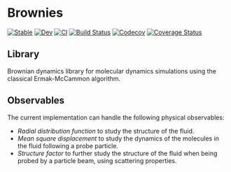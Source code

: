 # Brownies

[![Stable](https://img.shields.io/badge/docs-stable-blue.svg)](https://edwinb-ai.github.io/Brownies.jl/stable)
[![Dev](https://img.shields.io/badge/docs-dev-blue.svg)](https://edwinb-ai.github.io/Brownies.jl/dev)
[![CI](https://github.com/edwinb-ai/Brownies.jl/workflows/CI/badge.svg)](https://github.com/edwinb-ai/Brownies.jl/actions?query=workflow%3ACI)
[![Build Status](https://ci.appveyor.com/api/projects/status/github/edwinb-ai/Brownies.jl?svg=true)](https://ci.appveyor.com/project/edwinb-ai/Brownies-jl)
[![Codecov](https://codecov.io/gh/edwinb-ai/Brownies.jl/branch/master/graph/badge.svg)](https://codecov.io/gh/edwinb-ai/Brownies.jl)
[![Coverage Status](https://coveralls.io/repos/github/edwinb-ai/Brownies.jl/badge.svg?branch=master)](https://coveralls.io/github/edwinb-ai/Brownies.jl?branch=master)

## Library
Brownian dynamics library for molecular dynamics simulations using the classical
Ermak-McCammon algorithm.

## Observables
The current implementation can handle the following physical observables:

- _Radial distribution function_ to study the structure of the fluid.
- _Mean square displacement_ to study the dynamics of the molecules in the fluid following a probe particle.
- _Structure factor_ to further study the structure of the fluid when being probed by a particle beam, using scattering properties.

